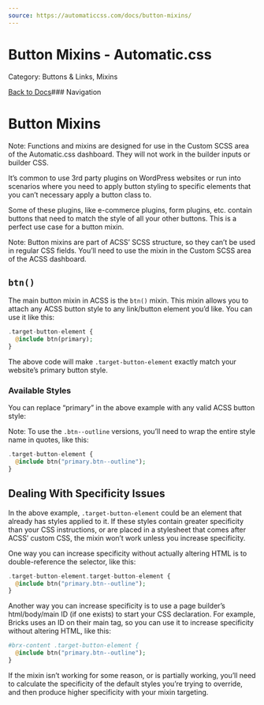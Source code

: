 ```yaml
---
source: https://automaticcss.com/docs/button-mixins/
---
```


# Button Mixins - Automatic.css

Category: Buttons & Links, Mixins

[Back to Docs](https://automaticcss.com/docs)### Navigation

# Button Mixins

Note: Functions and mixins are designed for use in the Custom SCSS area of the Automatic.css dashboard. They will not work in the builder inputs or builder CSS.

It’s common to use 3rd party plugins on WordPress websites or run into scenarios where you need to apply button styling to specific elements that you can’t necessary apply a button class to.

Some of these plugins, like e-commerce plugins, form plugins, etc. contain buttons that need to match the style of all your other buttons. This is a perfect use case for a button mixin.

Note: Button mixins are part of ACSS’ SCSS structure, so they can’t be used in regular CSS fields. You’ll need to use the mixin in the Custom SCSS area of the ACSS dashboard.

## `btn()`

The main button mixin in ACSS is the `btn()` mixin. This mixin allows you to attach any ACSS button style to any link/button element you’d like. You can use it like this:

```php
.target-button-element {
  @include btn(primary);
}
```

The above code will make `.target-button-element` exactly match your website’s primary button style.

### Available Styles

You can replace “primary” in the above example with any valid ACSS button style:

Note: To use the `.btn--outline` versions, you’ll need to wrap the entire style name in quotes, like this:

```php
.target-button-element {
  @include btn("primary.btn--outline");
}
```

## Dealing With Specificity Issues

In the above example, `.target-button-element` could be an element that already has styles applied to it. If these styles contain greater specificity than your CSS instructions, or are placed in a stylesheet that comes after ACSS’ custom CSS, the mixin won’t work unless you increase specificity.

One way you can increase specificity without actually altering HTML is to double-reference the selector, like this:

```php
.target-button-element.target-button-element {
  @include btn("primary.btn--outline");
}
```

Another way you can increase specificity is to use a page builder’s html/body/main ID (if one exists) to start your CSS declaration. For example, Bricks uses an ID on their main tag, so you can use it to increase specificity without altering HTML, like this:

```php
#brx-content .target-button-element {
  @include btn("primary.btn--outline");
}
```

If the mixin isn’t working for some reason, or is partially working, you’ll need to calculate the specificity of the default styles you’re trying to override, and then produce higher specificity with your mixin targeting.

